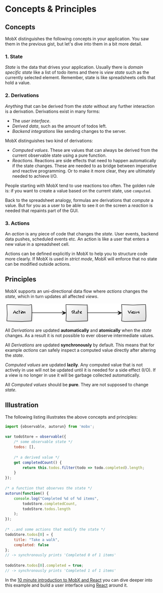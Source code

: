 # Concepts & Principles

## Concepts

MobX distinguishes the following concepts in your application. You saw them in the previous gist, but let's dive into them in a bit more detail.

### 1. State

_State_ is the data that drives your application.
Usually there is _domain specific state_ like a list of todo items and there is _view state_ such as the currently selected element.
Remember, state is like spreadsheets cells that hold a value.

### 2. Derivations

_Anything_ that can be derived from the _state_ without any further interaction is a derivation.
Derivations exist in many forms:

* The _user interface_.
* _Derived data_, such as the amount of todos left.
* _Backend integrations_ like sending changes to the server.

MobX distinguishes two kind of derivations:
* *Computed values*. These are values that can always be derived from the current observable state using a pure function.
* *Reactions*. Reactions are side effects that need to happen automatically if the state changes. These are needed to as bridge between imperative and reactive programming. Or to make it more clear, they are ultimately needed to achieve I/O.

People starting with MobX tend to use reactions too often.
The golden rule is: if you want to create a value based on the current state, use `computed`.

Back to the spreadsheet analogy, formulas are derivations that *compute* a value. But for you as a user to be able to see it on the screen a *reaction* is needed that repaints part of the GUI.

### 3. Actions

An _action_ is any piece of code that changes the _state_. User events, backend data pushes, scheduled events etc.
An action is like a user that enters a new value in a spreadsheet cell.

Actions can be defined explicitly in MobX to help you to structure code more clearly.
If MobX is used in *strict mode*, MobX will enforce that no state can be modified outside actions.

## Principles

MobX supports an uni-directional data flow where _actions_ changes the _state_, which in turn updates all affected _views_.

![Action, State, View](../images/action-state-view.png)

All _Derivations_ are updated **automatically** and **atomically** when the _state_ changes. As a result it is not possible to ever observe intermediate values.

All _Derivations_ are updated **synchronously** by default. This means that for example _actions_ can safely inspect a computed value directly after altering the _state_.

_Computed values_ are updated **lazily**. Any computed value that is not actively in use will not be updated until it is needed for a side effect (I/O).
If a view is no longer in use it will be garbage collected automatically.

All _Computed values_ should be **pure**. They are not supposed to change _state_.

## Illustration

The following listing illustrates the above concepts and principles:

```javascript
import {observable, autorun} from 'mobx';

var todoStore = observable({
	/* some observable state */
	todos: [],

	/* a derived value */
	get completedCount() {
		return this.todos.filter(todo => todo.completed).length;
	}
});

/* a function that observes the state */
autorun(function() {
	console.log("Completed %d of %d items",
		todoStore.completedCount,
		todoStore.todos.length
	);
});

/* ..and some actions that modify the state */
todoStore.todos[0] = {
	title: "Take a walk",
	completed: false
};
// -> synchronously prints 'Completed 0 of 1 items'

todoStore.todos[0].completed = true;
// -> synchronously prints 'Completed 1 of 1 items'

```

In the [10 minute introduction to MobX and React](https://mobxjs.github.io/mobx/getting-started.html) you can dive deeper into this example and build a user interface using [React](https://facebook.github.io/react/) around it.
